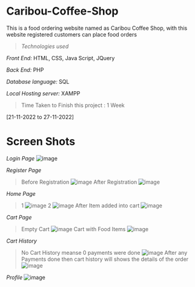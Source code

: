 # Caribou-Coffee-Shop
This is a food ordering website named as Caribou Coffee Shop, with this website registered customers can place food orders
> *Technologies used*

*Front End:*
HTML, 
CSS,
Java Script,
JQuery

*Back End:*
PHP

*Database language:*
SQL

*Local Hosting server:*
XAMPP

>Time Taken to Finish this project : 1 Week

[21-11-2022 to 27-11-2022]

# Screen Shots

*Login Page*
![image](https://user-images.githubusercontent.com/82777393/204354955-e4f65051-3432-4c85-81d6-7496f72a8f06.png)

*Register Page*
> Before Registration
![image](https://user-images.githubusercontent.com/82777393/204355302-3527a70a-8050-4675-a640-80be05d27187.png)
> After Registration
![image](https://user-images.githubusercontent.com/82777393/204355668-844dc086-5049-4b1b-8749-1e9b0bdbc4c7.png)

*Home Page*
> 1
![image](https://user-images.githubusercontent.com/82777393/204355888-f68c7de7-8de3-4b91-b3bf-9f6860c63bf6.png)
> 2
![image](https://user-images.githubusercontent.com/82777393/204358957-b7a499b9-0416-45d6-918d-8c9aaaffd2c6.png)
> After Item added into cart
![image](https://user-images.githubusercontent.com/82777393/204359272-68209bea-18b0-4a28-9b1f-0dec3f04de5e.png)



*Cart Page*
> Empty Cart
![image](https://user-images.githubusercontent.com/82777393/204356102-5646b471-b107-467a-b69a-d527a401456f.png)
>Cart with Food Items
![image](https://user-images.githubusercontent.com/82777393/204359385-3637c440-1dc0-488e-a5dd-3fd47e09a561.png)


*Cart History*
> No Cart History meanse 0 payments were done
![image](https://user-images.githubusercontent.com/82777393/204356598-d9c82b1c-dee4-4359-b4df-35ab9e5b2d3f.png)
> After any Payments done then cart history will shows the details of the order
![image](https://user-images.githubusercontent.com/82777393/204359725-d927d3e3-34ae-4762-aa3d-de9efea39f40.png)


*Profile*
![image](https://user-images.githubusercontent.com/82777393/204358386-d14f2234-a034-4c59-996f-8011eda955c2.png)
